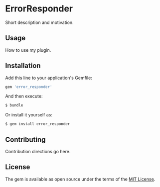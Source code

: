 # ErrorResponder
Short description and motivation.

## Usage
How to use my plugin.

## Installation
Add this line to your application's Gemfile:

```ruby
gem 'error_responder'
```

And then execute:
```bash
$ bundle
```

Or install it yourself as:
```bash
$ gem install error_responder
```

## Contributing
Contribution directions go here.

## License
The gem is available as open source under the terms of the [MIT License](http://opensource.org/licenses/MIT).

